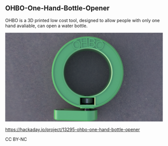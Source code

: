## OHBO-One-Hand-Bottle-Opener

OHBO is a 3D printed low cost tool, designed to allow people with only one hand avaliable, can open a water bottle.

![](Images/OHBO.png)

https://hackaday.io/project/13295-ohbo-one-hand-bottle-opener

CC BY-NC
